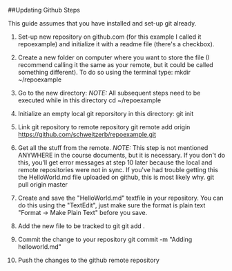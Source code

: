 ##Updating Github Steps

This guide assumes that you have installed and set-up git already.

1) Set-up new repository on github.com (for this example I called it repoexample) and initialize it with a readme file (there's a checkbox).

2) Create a new folder on computer where you want to store the file (I recommend calling it the same as your remote, but it could be called something different). To do so using the terminal type:
	mkdir ~/repoexample

3) Go to the new directory: *NOTE:* All subsequent steps need to be executed while in this directory
	cd ~/repoexample

4) Initialize an empty local git reporsitory in this directory:
	git init

5) Link git repository to remote repository
	git remote add origin https://github.com/schweitzerb/repoexample.git

6) Get all the stuff from the remote. *NOTE:* This step is not mentioned ANYWHERE in the course documents, but it is necessary. If you don't do this, you'll get error messages at step 10 later because the local and remote repositories were not in sync. If you've had trouble getting this the HelloWorld.md file uploaded on github, this is most likely why.
	git pull origin master

7) Create and save the "HelloWorld.md" textfile in your repository. You can do this using the "TextEdit", just make sure the format is plain text "Format -> Make Plain Text" before you save.

8) Add the new file to be tracked to git
	git add .

9) Commit the change to your repository
	git commit -m "Adding helloworld.md"

10) Push the changes to the github remote repository



